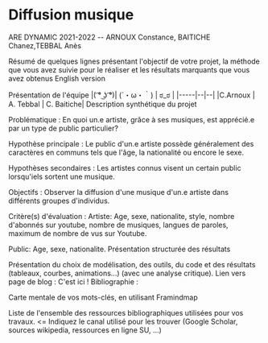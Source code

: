 
# Diffusion musique

ARE DYNAMIC 2021-2022 -- ARNOUX Constance, BAITICHE Chanez,TEBBAL Anès

Résumé de quelques lignes présentant l'objectif de votre projet, la méthode que vous avez suivie pour le réaliser et les résultats marquants que vous avez obtenus
English version

Présentation de l'équipe
|( ͡° ͜ʖ ͡°)| (´・ω・｀) | ಠ_ಠ | 
|-----|--|--|
|C.Arnoux |	A. Tebbal |	C. Baitiche|
Description synthétique du projet

Problématique : En quoi un.e artiste, grâce à ses musiques, est apprécié.e par un type de public particulier?

Hypothèse principale : Le public d'un.e artiste possède généralement des caractères en communs tels que l'âge, la nationalité ou encore le sexe.

Hypothèses secondaires : Les artistes connus visent un certain public lorsqu'iels sortent une musique.

Objectifs : Observer la diffusion d'une musique d'un.e artiste dans différents groupes d'individus.

Critère(s) d'évaluation : Artiste: Age, sexe, nationalite, style, nombre d'abonnés sur youtube, nombre de musiques, langues de paroles, maximum de nombre de vus sur Youtube.

Public: Age, sexe, nationalite.
Présentation structurée des résultats

Présentation du choix de modélisation, des outils, du code et des résultats (tableaux, courbes, animations...) (avec une analyse critique).
Lien vers page de blog : C'est ici !
Bibliographie :

Carte mentale de vos mots-clés, en utilisant Framindmap

Liste de l'ensemble des ressources bibliographiques utilisées pour vos travaux. <= Indiquez le canal utilisé pour les trouver (Google Scholar, sources wikipedia, ressources en ligne SU, ...)
